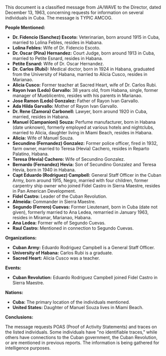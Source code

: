 This document is a classified message from JA/WAVE to the Director, dated December 13, 1963, concerning requests for information on several individuals in Cuba. The message is TYPIC AMCOG.

**People Mentioned:**

*   **Dr. Fidencio (Sanchez) Escoto:** Veterinarian, born around 1915 in Cuba, married to Lolina Febles, resides in Habana.
*   **Lolina Febles:** Wife of Dr. Fidencio Escoto.
*   **Dr. Oscar (Pina) Hernandez:** Court Judge, born around 1913 in Cuba, married to Petite Esnard, resides in Habana.
*   **Petite Esnard:** Wife of Dr. Oscar Hernandez.
*   **Dr. Carlos (Rubi):** Medical doctor, born in 1924 in Habana, graduated from the University of Habana, married to Alicia Cusco, resides in Marianao.
*   **Alicia Cusco:** Former teacher at Sacred Heart, wife of Dr. Carlos Rubi.
*   **Rayon Ivan (Ledo) Garvallo:** 38 years old, from Habana, single, former manager of Mueblicentro, resides with his parents in Marianao.
*   **Jose Ramon (Ledo) Gonzalez:** Father of Rayon Ivan Garvallo.
*   **Ada Hilda Garvallo:** Mother of Rayon Ivan Garvallo.
*   **Dr. Rene (Zamora) Carbonell:** Lawyer, born around 1920 in Cuba, married, resides in Habana.
*   **Manuel (Campanioni) Souza:** Perfume manufacturer, born in Habana (date unknown), formerly employed at various hotels and nightclubs, married to Alicia, daughter living in Miami Beach, resides in Habana.
*   **Alicia:** Wife of Manuel Souza.
*   **Secundino (Fernandez) Gonzalez:** Former police officer, fired in 1932, farm owner, married to Teresa (Hevia) Cachero, resides in Reparto Palatino, Habana.
*   **Teresa (Hevia) Cachero:** Wife of Secundino Gonzalez.
*   **Bernardo (Fernandez) Hevia:** Son of Secundino Gonzalez and Teresa Hevia, born in 1940 in Habana.
*   **Capt Eduardo (Rodriguez) Campbell:** General Staff Officer in the Cuban Army, born around 1915, Negro, married with four children, former carpentry ship owner who joined Fidel Castro in Sierra Maestre, resides in Pan American Development.
*   **Fidel Castro:** Leader of the Cuban Revolution.
*   **Almeida:** Commander in Sierra Maestre.
*   **Segundo (Ferrero) Cuevas:** Former Lieutenant, born in Cuba (date not given), formerly married to Ana Ledea, remarried in January 1963, resides in Miramar, Marianao, Habana.
*   **Ana Ledea:** Former wife of Segundo Cuevas.
*   **Raul Castro:** Mentioned in connection to Segundo Cuevas.

**Organizations:**

*   **Cuban Army:** Eduardo Rodriguez Campbell is a General Staff Officer.
*   **University of Habana:** Carlos Rubi is a graduate.
*   **Sacred Heart:** Alicia Cusco was a teacher.

**Events:**

*   **Cuban Revolution:** Eduardo Rodriguez Campbell joined Fidel Castro in Sierra Maestre.

**Nations:**

*   **Cuba:** The primary location of the individuals mentioned.
*   **United States:** Daughter of Manuel Souza lives in Miami Beach.

**Conclusions:**

The message requests POAS (Proof of Activity Statements) and traces on the listed individuals. Some individuals have "no identifiable traces," while others have connections to the Cuban government, the Cuban Revolution, or are mentioned in previous reports. The information is being gathered for intelligence purposes.
